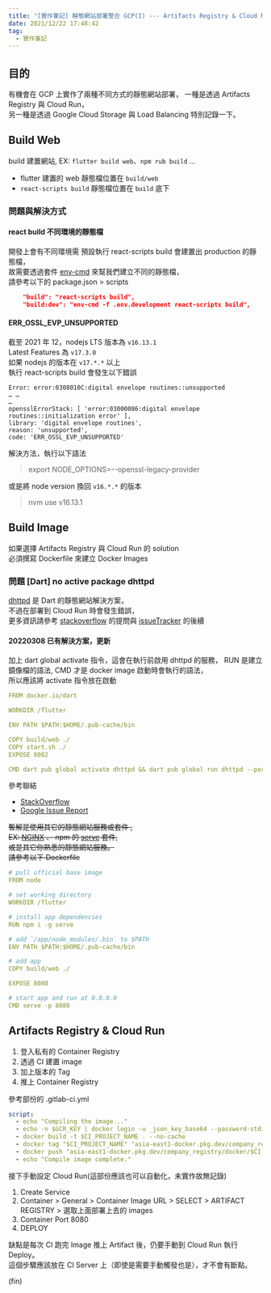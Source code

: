 ```yaml
---
title: "[實作筆記] 靜態網站部署整合 GCP(I) --- Artifacts Registry & Cloud Run"
date: 2021/12/22 17:48:42
tag:
  - 實作筆記
---
```


## 目的

有機會在 GCP 上實作了兩種不同方式的靜態網站部署，
一種是透過 Artifacts Registry 與 Cloud Run，  
另一種是透過 Google Cloud Storage 與 Load Balancing
特別記錄一下。

## Build Web

build 建置網站, EX: `flutter build web`、`npm rub build` ...

- flutter 建置的 web 靜態檔位置在 `build/web`
- `react-scripts build` 靜態檔位置在 `build` 底下

### 問題與解決方式

#### react build 不同環境的靜態檔

開發上會有不同環境需
預設執行 react-scripts build 會建置出 production 的靜態檔，  
故需要透過套件 [env-cmd](https://www.npmjs.com/package/env-cmd) 來幫我們建立不同的靜態檔，  
請參考以下的 package.json > scripts

```json
    "build": "react-scripts build",
    "build:dev": "env-cmd -f .env.development react-scripts build",
```

#### ERR_OSSL_EVP_UNSUPPORTED

截至 2021 年 12，nodejs LTS 版本為 `v16.13.1`  
Latest Features 為 `v17.3.0`  
如果 nodejs 的版本在 `v17.*.*` 以上  
執行 react-scripts build 會發生以下錯誤

```shell
Error: error:0308010C:digital envelope routines::unsupported
… …
…
opensslErrorStack: [ 'error:03000086:digital envelope routines::initialization error' ],
library: 'digital envelope routines',
reason: 'unsupported',
code: 'ERR_OSSL_EVP_UNSUPPORTED'
```

解決方法，執行以下語法

> export NODE_OPTIONS=--openssl-legacy-provider

或是將 node version 換回 `v16.*.*` 的版本

> nvm use v16.13.1

## Build Image

如果選擇 Artifacts Registry 與 Cloud Run 的 solution  
必須撰寫 Dockerfile 來建立 Docker Images

### 問題 [Dart] no active package dhttpd

[dhttpd](https://pub.dev/packages/dhttpd) 是 Dart 的靜態網站解決方案，  
不過在部署到 Cloud Run 時會發生錯誤，  
更多資訊請參考 [stackoverflow](https://stackoverflow.com/questions/70388111/can-not-run-flutter-web-app-on-google-cloud-runner) 的提問與 [issueTracker](https://issuetracker.google.com/issues/211083676) 的後續

#### 20220308 已有解決方案，更新

加上 dart global activate 指令，這會在執行前啟用 dhttpd 的服務，
RUN 是建立鏡像檔的語法, CMD 才是 docker image 啟動時會執行的語法，  
所以應該將 activate 指令放在啟動

```yml
FROM docker.io/dart

WORKDIR /flutter

ENV PATH $PATH:$HOME/.pub-cache/bin

COPY build/web ./
COPY start.sh ./
EXPOSE 8082

CMD dart pub global activate dhttpd && dart pub global run dhttpd --port=8082 --host=0.0.0.0
```

參考聯結

- [StackOverflow](https://stackoverflow.com/questions/70388111/can-not-run-flutter-web-app-on-google-cloud-runner)
- [Google Issue Report](https://issuetracker.google.com/issues/211083676)

~~暫解是使用其它的靜態網站服務或套件 ,~~  
~~EX: [NGINX](https://www.nginx.com/) 、 npm 的 [serve](https://www.npmjs.com/package/serve) 套件,~~  
~~或是其它你熟悉的靜態網站服務。~~  
~~請參考以下 Dockerfile~~

```yml
# pull official base image
FROM node

# set working directory
WORKDIR /flutter

# install app dependencies
RUN npm i -g serve

# add `/app/node_modules/.bin` to $PATH
ENV PATH $PATH:$HOME/.pub-cache/bin

# add app
COPY build/web ./

EXPOSE 8080

# start app and run at 0.0.0.0
CMD serve -p 8080
```

## Artifacts Registry & Cloud Run

1. 登入私有的 Container Registry
2. 透過 CI 建置 image
3. 加上版本的 Tag
4. 推上 Container Registry

參考部份的 .gitlab-ci.yml

```yml
script:
  - echo "Compiling the image..."
  - echo -n $GCR_KEY | docker login -u _json_key_base64 --password-stdin https://asia-east1-docker.pkg.dev
  - docker build -t $CI_PROJECT_NAME . --no-cache
  - docker tag "$CI_PROJECT_NAME" "asia-east1-docker.pkg.dev/company_registry/docker/$CI_PROJECT_NAME:$ver"
  - docker push "asia-east1-docker.pkg.dev/company_registry/docker/$CI_PROJECT_NAME:$ver"
  - echo "Compile image complete."
```

接下手動設定 Cloud Run(這部份應該也可以自動化，未實作故無記錄)

1. Create Service
2. Container > General > Container Image URL > SELECT > ARTIFACT REGISTRY > 選取上面部署上去的 images
3. Container Port 8080
4. DEPLOY

缺點是每次 CI 跑完 Image 推上 Artifact 後，仍要手動到 Cloud Run 執行 Deploy。  
這個步驟應該放在 CI Server 上（即使是需要手動觸發也是），才不會有斷點。

(fin)
